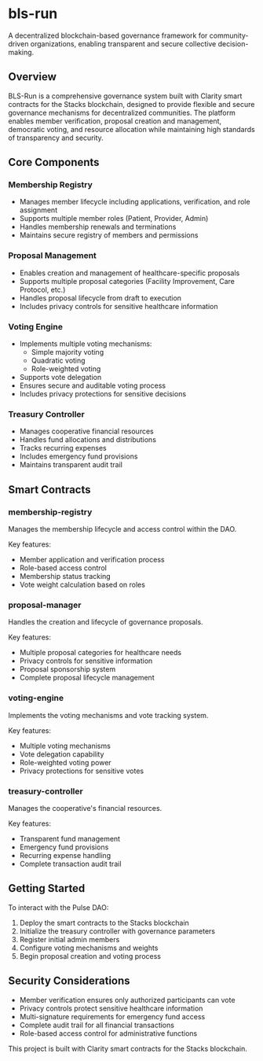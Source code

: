 # bls-run

A decentralized blockchain-based governance framework for community-driven organizations, enabling transparent and secure collective decision-making.

## Overview

BLS-Run is a comprehensive governance system built with Clarity smart contracts for the Stacks blockchain, designed to provide flexible and secure governance mechanisms for decentralized communities. The platform enables member verification, proposal creation and management, democratic voting, and resource allocation while maintaining high standards of transparency and security.

## Core Components

### Membership Registry
- Manages member lifecycle including applications, verification, and role assignment
- Supports multiple member roles (Patient, Provider, Admin)
- Handles membership renewals and terminations
- Maintains secure registry of members and permissions

### Proposal Management
- Enables creation and management of healthcare-specific proposals
- Supports multiple proposal categories (Facility Improvement, Care Protocol, etc.)
- Handles proposal lifecycle from draft to execution
- Includes privacy controls for sensitive healthcare information

### Voting Engine
- Implements multiple voting mechanisms:
  - Simple majority voting
  - Quadratic voting
  - Role-weighted voting
- Supports vote delegation
- Ensures secure and auditable voting process
- Includes privacy protections for sensitive decisions

### Treasury Controller
- Manages cooperative financial resources
- Handles fund allocations and distributions
- Tracks recurring expenses
- Includes emergency fund provisions
- Maintains transparent audit trail

## Smart Contracts

### membership-registry
Manages the membership lifecycle and access control within the DAO.

Key features:
- Member application and verification process
- Role-based access control
- Membership status tracking
- Vote weight calculation based on roles

### proposal-manager
Handles the creation and lifecycle of governance proposals.

Key features:
- Multiple proposal categories for healthcare needs
- Privacy controls for sensitive information
- Proposal sponsorship system
- Complete proposal lifecycle management

### voting-engine
Implements the voting mechanisms and vote tracking system.

Key features:
- Multiple voting mechanisms
- Vote delegation capability
- Role-weighted voting power
- Privacy protections for sensitive votes

### treasury-controller
Manages the cooperative's financial resources.

Key features:
- Transparent fund management
- Emergency fund provisions
- Recurring expense handling
- Complete transaction audit trail

## Getting Started

To interact with the Pulse DAO:

1. Deploy the smart contracts to the Stacks blockchain
2. Initialize the treasury controller with governance parameters
3. Register initial admin members
4. Configure voting mechanisms and weights
5. Begin proposal creation and voting process

## Security Considerations

- Member verification ensures only authorized participants can vote
- Privacy controls protect sensitive healthcare information
- Multi-signature requirements for emergency fund access
- Complete audit trail for all financial transactions
- Role-based access control for administrative functions

This project is built with Clarity smart contracts for the Stacks blockchain.